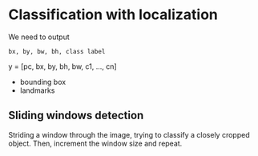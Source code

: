 # Classification with localization

We need to output

    bx, by, bw, bh, class label

y = [pc, bx, by, bh, bw, c1, ..., cn]

- bounding box
- landmarks

## Sliding windows detection

Striding a window through the image, trying to classify
a closely cropped object. Then, increment the window size and repeat.
